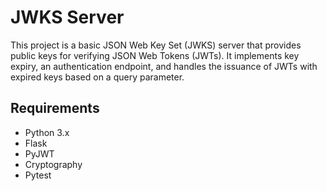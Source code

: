# JWKS Server

This project is a basic JSON Web Key Set (JWKS) server that provides public keys for verifying JSON Web Tokens (JWTs). It implements key expiry, an authentication endpoint, and handles the issuance of JWTs with expired keys based on a query parameter.

## Requirements
- Python 3.x
- Flask
- PyJWT
- Cryptography
- Pytest




